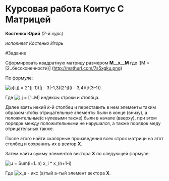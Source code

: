 ﻿Курсовая работа Коитус С Матрицей
================================


__Костенко Юрий__ _(2-й курс)_

_исполняет Костенко Игорь_

#Задание

Сформировать квадратную матрицу размером __M__x__M__ где ![M = \[2..бессконечности)] (http://mathurl.com/7s5xgku.png)

По формуле:

![a[i,j] = 2^(j-1)(|j – 3|-1,3)(2^j)(i – 3,4)(j/(3–1))](http://mathurl.com/6v2o9t5.png)

Где ![i,j = [1..M]](http://mathurl.com/6unqdx8.png) индексы строки и столбца.

Далее взять некий _k_-й столбец и переставить в нем элементы таким образом чтобы отрицательные элементы были в конце (внизу), а положительные(с нулевыми также)  были в начале (вверху), при этом порядок между положительными не нарушался, а также порядок меду отрицательных также.

После этого найти скалярные произведения всех строк матрици на этот столбец и сохранить их в вектор __X__.

Затем найти сумму элементов вектора __X__ по следующей формуле:

![ u = Sum(i=1..n) x_i * x_(n+1-i)](http://mathurl.com/7qxhf27.png)

Где ![x_a - икс (а)тый](http://mathurl.com/7xp7kjs.png) а-тый элемент вектора __Х__.